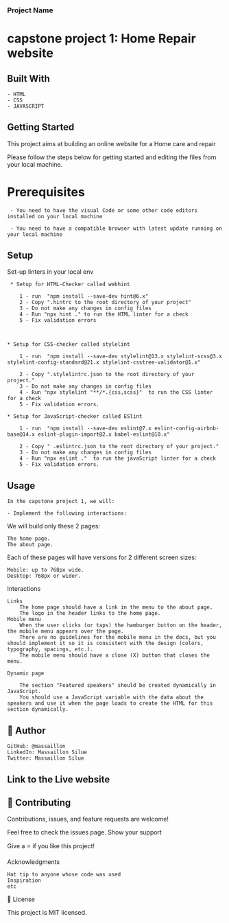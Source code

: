 ### Project Name

  # capstone project 1: Home Repair website 
  

## Built With

    - HTML
    - CSS
    - JAVASCRIPT


## Getting Started  

  This project aims at building an online website for a Home care and repair 

  Please follow the steps below for getting started and editing the files from your local machine.

   # Prerequisites

     - You need to have the visual Code or some other code editors installed on your local machine

     - You need to have a compatible browser with latest update running on your local machine

      
## Setup
     
   Set-up linters in your local env

     * Setup for HTML-Checker called webhint

        1 - run  "npm install --save-dev hint@6.x"
        2 - Copy ".hintrc to the root directory of your project"
        3 - Do not make any changes in config files
        4 - Run "npx hint ." to run the HTML linter for a check
        5 - Fix validation errors


    
    * Setup for CSS-checker called stylelint

        1 - run  "npm install --save-dev stylelint@13.x stylelint-scss@3.x stylelint-config-standard@21.x stylelint-csstree-validator@1.x"

        2 - Copy ".stylelintrc.json to the root directory of your project."
        3 - Do not make any changes in config files
        4 - Run "npx stylelint "**/*.{css,scss}"  to run the CSS linter for a check
        5 - Fix validation errors.
    
    * Setup for JavaScript-checker called ESlint

        1 - run  "npm install --save-dev eslint@7.x eslint-config-airbnb-base@14.x eslint-plugin-import@2.x babel-eslint@10.x"

        2 - Copy " .eslintrc.json to the root directory of your project."
        3 - Do not make any changes in config files
        4 - Run "npx eslint ."  to run the javaScript linter for a check
        5 - Fix validation errors.

    
## Usage

    In the capstone project 1, we will:

    - Implement the following interactions:
        
We will build only these 2 pages:

    The home page.
    The about page.

Each of these pages will have versions for 2 different screen sizes:

    Mobile: up to 768px wide.
    Desktop: 768px or wider.

Interactions

    Links
        The home page should have a link in the menu to the about page.
        The logo in the header links to the home page.
    Mobile menu
        When the user clicks (or taps) the hamburger button on the header, the mobile menu appears over the page.
        There are no guidelines for the mobile menu in the docs, but you should implement it so it is consistent with the design (colors, typography, spacings, etc.).
        The mobile menu should have a close (X) button that closes the menu.

    Dynamic page

        The section "Featured speakers" should be created dynamically in JavaScript.
        You should use a JavaScript variable with the data about the speakers and use it when the page loads to create the HTML for this section dynamically.



## 👤 Author

    GitHub: @massaillon
    LinkedIn: Massaillon Silue
    Twitter: Massaillon Silue


## Link to the Live website

     

## 🤝 Contributing

Contributions, issues, and feature requests are welcome!

Feel free to check the issues page.
Show your support

Give a ⭐️ if you like this project!

Acknowledgments

    Hat tip to anyone whose code was used
    Inspiration
    etc

📝 License

This project is MIT licensed.


    
